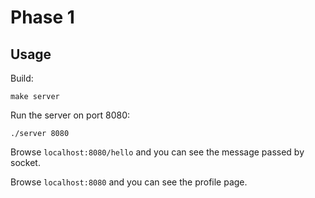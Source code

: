 # Phase 1
## Usage
Build:
```
make server
```
Run the server on port 8080:
```
./server 8080
```
Browse `localhost:8080/hello` and you can see the message passed by socket.

Browse `localhost:8080` and you can see the profile page.
